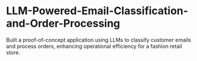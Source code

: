 # LLM-Powered-Email-Classification-and-Order-Processing
Built a proof-of-concept application using LLMs to classify customer emails and process orders, enhancing  operational efficiency for a fashion retail store.
